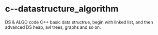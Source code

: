 # c--datastructure_algorithm
DS &amp; ALGO code
C++ basic data structrue, begin with linked list, and then advanced DS heap, avl trees, graphs and so on.
